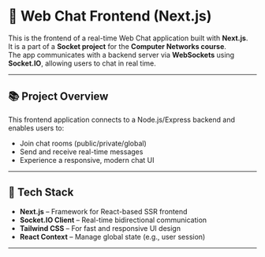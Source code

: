 # 🧠 Web Chat Frontend (Next.js)

This is the frontend of a real-time Web Chat application built with **Next.js**.  
It is a part of a **Socket project** for the **Computer Networks course**.  
The app communicates with a backend server via **WebSockets** using **Socket.IO**, allowing users to chat in real time.

---

## 📚 Project Overview

This frontend application connects to a Node.js/Express backend and enables users to:

- Join chat rooms (public/private/global)
- Send and receive real-time messages
- Experience a responsive, modern chat UI

---

## 🚀 Tech Stack

- **Next.js** – Framework for React-based SSR frontend
- **Socket.IO Client** – Real-time bidirectional communication
- **Tailwind CSS** – For fast and responsive UI design
- **React Context** – Manage global state (e.g., user session)

---

